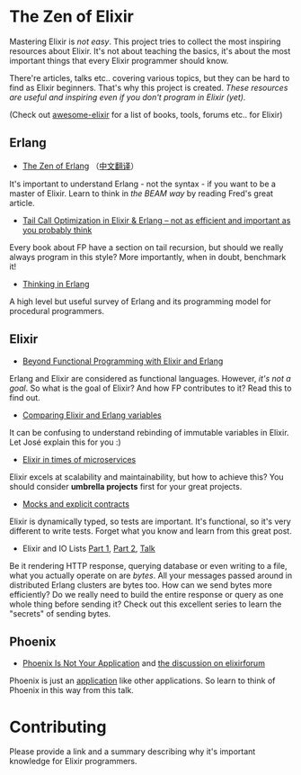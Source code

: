 # The Zen of Elixir

Mastering Elixir is *not easy*. This project tries to collect the most inspiring
resources about Elixir. It's not about teaching the basics, it's about the most
important things that every Elixir programmer should know.

There're articles, talks etc.. covering various topics, but they can be hard to
find as Elixir beginners. That's why this project is created. *These resources are useful
and inspiring even if you don't program in Elixir (yet).*

(Check out [awesome-elixir](https://github.com/h4cc/awesome-elixir#resources)
for a list of books, tools, forums etc.. for Elixir)

## Erlang

* [The Zen of Erlang](http://ferd.ca/the-zen-of-erlang.html) （[中文翻译](http://blog.aquarhead.me/2016/09/the-zen-of-erlang)）

It's important to understand Erlang - not the syntax - if you want to be a master of Elixir.
Learn to think in *the BEAM way* by reading Fred's great article.

* [Tail Call Optimization in Elixir & Erlang – not as efficient and important as you probably think](https://pragtob.wordpress.com/2016/06/16/tail-call-optimization-in-elixir-erlang-not-as-efficient-and-important-as-you-probably-think/)

Every book about FP have a section on tail recursion, but should we really always program in this style? More importantly, when in doubt, benchmark it!

* [Thinking in Erlang](https://web.archive.org/web/20070212210331/http://chuffyrodents.org/erlang.pdf)

A high level but useful survey of Erlang and its programming model for procedural programmers.

## Elixir

* [Beyond Functional Programming with Elixir and Erlang](http://blog.plataformatec.com.br/2016/05/beyond-functional-programming-with-elixir-and-erlang/)

Erlang and Elixir are considered as functional languages. However, *it's not a goal*.
So what is the goal of Elixir? And how FP contributes to it? Read this to find out.

* [Comparing Elixir and Erlang variables](http://blog.plataformatec.com.br/2016/01/comparing-elixir-and-erlang-variables/)

It can be confusing to understand rebinding of immutable variables in Elixir.
Let José explain this for you :)

* [Elixir in times of microservices](http://blog.plataformatec.com.br/2015/06/elixir-in-times-of-microservices/)

Elixir excels at scalability and maintainability, but how to achieve this?
You should consider **umbrella projects** first for your great projects.

* [Mocks and explicit contracts](http://blog.plataformatec.com.br/2015/10/mocks-and-explicit-contracts/)

Elixir is dynamically typed, so tests are important. It's functional, so it's very
different to write tests. Forget what you know and learn from this great post.

* Elixir and IO Lists [Part 1](https://www.bignerdranch.com/blog/elixir-and-io-lists-part-1-building-output-efficiently/), [Part 2](https://www.bignerdranch.com/blog/elixir-and-io-lists-part-2-io-lists-in-phoenix/), [Talk](https://www.youtube.com/watch?v=zZxBL-lV9uA)

Be it rendering HTTP response, querying database or even writing to a file, what you actually operate on are *bytes*. All your messages passed around in distributed Erlang clusters are bytes too. How can we send bytes more efficiently? Do we really need to build the entire response or query as one whole thing before sending it? Check out this excellent series to learn the "secrets" of sending bytes.

## Phoenix

* [Phoenix Is Not Your Application](http://www.elixirconf.eu/elixirconf2016/lance-halvorsen)
and [the discussion on elixirforum](https://elixirforum.com/t/phoenix-is-not-your-application-questions/735)

Phoenix is just an [application](http://elixir-lang.org/docs/stable/elixir/Application.html)
like other applications. So learn to think of Phoenix in this way from this talk.

# Contributing

Please provide a link and a summary describing why it's important knowledge for
Elixir programmers.
